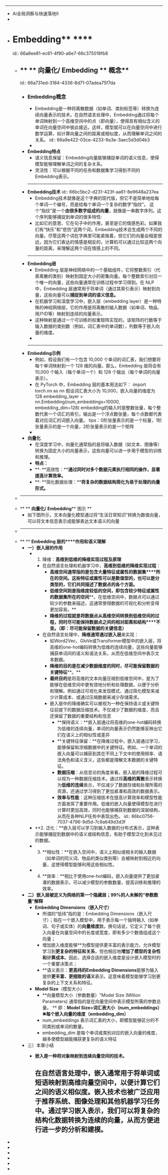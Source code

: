 - ---
- Ai全局洞察与快速落地II
-
- # Embedding** ****
  id:: 66a8ee81-ec61-4f90-a6e7-66c375018fb8
	- ## ** ** **向量化/** **Embedding** ** 概念**
	  id:: 66a731ed-3184-4336-8d71-07adea75f7da
		- ### **Embedding概念**
			- Embedding是一种将离散数据（如单词、类别标签等）转换为连续向量表示的技术。在自然语言处理中，Embedding通过将每个单词映射到一个高维空间中的点（即向量），使得具有相似含义的单词在向量空间中彼此接近。这样，模型就可以在向量空间中进行数学运算，如计算向量之间的距离或相似度，从而理解单词之间的关系。
			  id:: 66a9e422-03ce-4233-9a3e-3aec5d3d04b3
			-
		- **Embedding特点**
			- 语义信息保留：Embedding向量能够捕捉单词的语义信息，使得模型能够理解单词之间的复杂关系。
			- 灵活性：可以根据不同的任务和数据集学习得到不同的Embedding表示。
			- ---
		- **Embedding技术**
		  id:: 66bc5bc2-d231-423f-aa61-8e9648a237ea
			- Embedding技术就像是这个字典的现代版，但它不是简单地给每个单词一个编号，而是给每个单词一个复杂的数字“指纹”。 这个“指纹”是一个**由很多数字组成的向量**，就像是一串数字序列。这个序列能够捕捉到单词的很多特性:
			- 比如它的意思、它在句子中的作用，甚至是它的情感色彩。如果我们有“快乐”和“悲伤”这两个词，Embedding技术会生成两个不同的向量。尽管这两个词在字典里可能紧挨着，但它们的向量会相差很远，因为它们表达的情感是相反的，计算机可以通过比较这两个向量的距离，来理解这两个词在情感上的不同。
			- ---
		- **Embedding层**
			- Embedding 层是神经网络中的一个基础组件，它将整数索引（代表离散的类别）映射到固定大小的密集向量。每个整数索引对应一个唯一的向量，这些向量通常在训练过程中学习得到。在 NLP 中，Embedding 层通常用于将单词（通过其索引表示）映射到向量，这些向量可以**捕捉到单词的语义信息。**
			- 在机器学习和深度学习中，嵌入层（embedding layer）是一种特殊的神经网络层，它的作用是将离散的输入数据（如单词、物品、用户ID等）映射到连续的向量表示。
			- 这种映射是通过一个可训练的权重矩阵实现的，该矩阵的行数等于输入数据的类别数（例如，词汇表中的单词数），列数等于嵌入向量的维度。
			-
			- ---
		- **Embedding示例**
			- 例如，假设我们有一个包含 10,000 个单词的词汇表，我们想要将每个单词映射到一个 128 维的向量。那么，Embedding 层将会有 10,000 个输入（每个单词一个）和 128 个输出（每个单词的向量表示）。
			- 在 PyTorch 中，Embedding 层的基本用法如下：
			  import torch.nn as nn
			  假设词汇表大小为 10,000，嵌入向量的维度为 128
			  embedding_layer = nn.Embedding(num_embeddings=10000, embedding_dim=128)
			  embedding的输入时是整数张量，每个整数代表一个词汇的索引，输出是一个浮点数张量，每个点数都代表着对应词汇的词嵌入向量。
			  tips：0阶张量表示的是一个标量，1阶张量表示的是一个向量，2阶张量表示的是一个矩阵
			-
		- **向量化**
			- 在深度学习中，向量化通常指的是将输入数据（如文本、图像等）转换为固定大小的向量表示，这些向量可以进一步用于模型的训练和推理。
			- **特点：**
			- **· **高效性：****通过同时对多个数据元素执行相同的操作，显著提高计算效率。**
			- **· **简化数据处理：****将复杂的数据结构简化为易于处理的向量形式。**
	- ___
	- ** ** **向量化/** **Embedding**** 图示 **
		- 如下图所示，文本向量化模型通过将“生活日常知识”转换为数值向量，可以将文本信息表示成能够表达文本语义的向量
	- ___
	- ** ** **Embedding 层的****作用和语义理解**
		- **一）嵌入层的作用**
			- 1. 降维：**高维到低维的降维实现过程及原理**
				- 在自然语言处理和机器学习中，**高维到低维的降维实现过程**：
					- **高维空间****通常指的是包含****大量特征或属性的数据集****所在的空间。这些特征或属性可以是数值型的，也可以是分类型的，它们共同描述了数据点的各个方面。**
					- **低维空间****则是指维度较低的空间，即****包含较少特征或属性的数据集所在的空间****。在低维空间中，数据点可以通过较少的参数来描述，这通常使得数据的可视化和分析变得更加容易。**
					- **降维的过程****就是将数据点从高维空间转换到低维空间的过程，同时尽可能保持****数据点****之间的****相对距离和结构****不变。（即：尽可能保留数据的关键信息）**
				- 在自然语言处理中，**降维通常通过嵌入层**来实现：
					- 如Word2Vec、GloVe或Transformer模型中的嵌入层，将高维的one-hot编码转换为低维的连续向量，这些向量能够捕获单词间的语义和语法关系，从而在低维空间中表示文本数据。
					- **降维的目的****是在****减少数据维度的同时，尽可能保留数据的关键特征****。**
					- **最终目的**是将高维的文本向量压缩到低维空间中，是为了能够在低维空间中更有效地分析和处理数据，以便于分析和理解。例如通过可视化来发现模式、通过简化模型来减少计算成本、或通过压缩数据来减少存储需求。
					- 嵌入层中的降维确实可以被视为一种在保持语义或关键特征前提下的数据压缩技术。不仅减少了数据的维度，而且还保留了数据的重要结构和信息
						- **保持语义：**嵌入层通过将高维的one-hot编码转换为低维的连续向量，单词的向量表示仍然能够反映出它们在语义上的相似性或差异
						- **关键特征保留：**在降维过程中，嵌入层通过学习，能够保留和浓缩数据中的关键特征。例如，一个单词的嵌入向量可以捕获到其在不同上下文中的使用频率、语法角色和语义含义，这些都是理解文本数据的关键特征。
						- **数据压缩**：从信息论的角度来看，嵌入层的降维过程可以视为一种数据压缩技术。通过将**高维的离散**表示转换为**低维的连续**表示，不仅减少了数据存储和处理所需的资源，还通过学习得到了更加紧凑和高效的数据表示。
						- **效率与性能**：这种压缩技术在提高计算效率和模型性能方面发挥了重要作用。低维的嵌入向量使得模型在进行计算时更加高效，同时也能够捕获到数据的深层结构，从而在各种NLP任务中表现出色。
						  id:: 66bc0756-7037-4796-9d5d-7c9a649d3d3f
			- **2.  泛化：**嵌入层可以学习到输入数据的分布式表示，这种表示能够捕捉到数据中的语义或结构信息，有助于模型泛化到未见过的数据。
			- 3. **相似性：**在嵌入空间中，语义上相似或相关的输入数据（如单词的同义词、物品的类似类别等）会被映射到相近的向量，这使得模型能够利用这些相似性。
			- 4. **效率：**相比于使用one-hot编码，嵌入向量提供了更加紧凑的数据表示，可以减少模型的参数数量，提高训练和推理的效率。
		- **二）嵌入层被定义为网络的第一个隐藏层；99%的人未解的“参数数量”解释**
			- **Embedding Dimensions（嵌入尺寸）**
				- 所谓的“低纬”指的是：Embedding Dimensions（嵌入尺寸）；指在一个嵌入模型中，用于表示每一个独特输入（如单词、句子或实体）的**向量维度**数。换句话说，它定义了每个嵌入向量在向量空间中的长度或宽度，即有多少个数值组成这个向量；
				- 增加嵌入维度能够**为模型提供更丰富的表示能力，允许模型学习到****更复杂的特征和关系****，但也相应地****增加了模型的复杂性和计算成本****。因此，选择合适的嵌入维度是设计嵌入模型时的一个重要决策点；
				- **语义表示：****更高纬的Embedding Dimensions****能够为输入提供****更丰富、更细致的语义****表示。这意味着模型能够学习到更复杂的上下文关系和特征。
			- **Model Size**（模型大小）
				- **向量模型大小（参数数量）"Model Size (Million Parameters) 通常指的是在向量空间中表示模型所需的参数总量。 **
				  即：**Model Size=词汇表大小（num_embeddings）✖每个嵌入向量的维度（embedding_dim）**
				- num_embeddings 表示词汇表的大小，即模型能够区分的不同类别或单词的数量。
				- embedding_dim 是每个单词或类别对应的嵌入向量的维度，越多使模型越能捕获更复杂的语义特征
		- 三）本章小结
			- **嵌入是一种将对象映射到连续向量空间的技术。**
			  
			  在自然语言处理中，嵌入通常用于将单词或短语映射到高维向量空间中，以便计算它们之间的语义相似度。嵌入技术也被广泛应用于推荐系统、图像处理和其他机器学习任务中。通过学习嵌入表示，我们可以将复杂的结构化数据转换为连续的向量，从而方便进行进一步的分析和建模。
				-
-
-
-
-
-
-